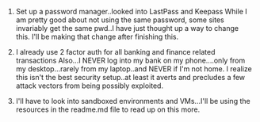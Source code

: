 1. Set up a password manager..looked into LastPass and Keepass
While I am pretty good about not using the same password, some sites invariably get the same pwd..I have just thought up a way to change this. I'll be making that change after finishing this.

2. I already use 2 factor auth for all banking and finance related transactions
Also...I NEVER log into my bank on my phone....only from my desktop...rarely from my laptop..and NEVER if I'm not home. I realize this isn't the best security setup..at least it averts
and precludes a few attack vectors from being possibly exploited.

3. I'll have to look into sandboxed environments and VMs...I'll be using the resources in the readme.md file to read up on this more.